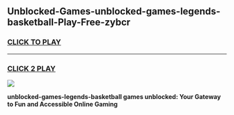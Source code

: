 
## Unblocked-Games-unblocked-games-legends-basketball-Play-Free-zybcr
<h3>
<a href="https://premium76.site?title=unblocked-games-legends-basketball&ref=10A">CLICK TO PLAY</a></h3>
<hr>

<h3>
<a href="https://premium76.site?title=unblocked-games-legends-basketball&ref=10A">CLICK 2 PLAY</a>
  
</h3>

<a href="https://premium76.site?title=unblocked-games-legends-basketball&ref=10A"><img src="https://clearcache.store/games.png"></a>


**unblocked-games-legends-basketball games unblocked: Your Gateway to Fun and Accessible Online Gaming**
